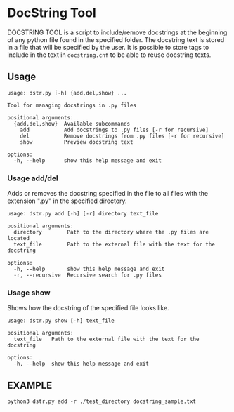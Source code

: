# DocString Tool

DOCSTRING TOOL is a script to include/remove docstrings at the beginning of any python file found in the specified folder.
The docstring text is stored in a file that will be specified by the user. It is possible to store tags to include in the text in ```docstring.cnf``` to be able to reuse docstring texts.


## Usage

```
usage: dstr.py [-h] {add,del,show} ...

Tool for managing docstrings in .py files

positional arguments:
  {add,del,show}  Available subcommands
    add           Add docstrings to .py files [-r for recursive]
    del           Remove docstrings from .py files [-r for recursive]
    show          Preview docstring text

options:
  -h, --help      show this help message and exit
```


### Usage add/del

Adds or removes the docstring specified in the file to all files with the extension ".py" in the specified directory.

```
usage: dstr.py add [-h] [-r] directory text_file

positional arguments:
  directory        Path to the directory where the .py files are located
  text_file        Path to the external file with the text for the docstring

options:
  -h, --help       show this help message and exit
  -r, --recursive  Recursive search for .py files 
```

### Usage show

Shows how the docstring of the specified file looks like.

```
usage: dstr.py show [-h] text_file

positional arguments:
  text_file   Path to the external file with the text for the docstring

options:
  -h, --help  show this help message and exit
```


## EXAMPLE


``` python3 dstr.py add -r ./test_directory docstring_sample.txt  ```


